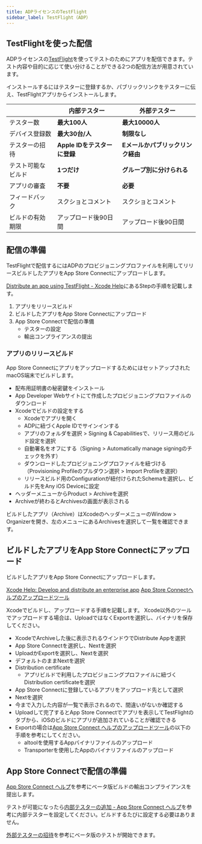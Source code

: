 ```yaml
---
title: ADPライセンスのTestFlight
sidebar_label: TestFlight（ADP）
---
```


## TestFlightを使った配信

ADPライセンスの[TestFlight](https://developer.apple.com/jp/testflight/)を使ってテストのためにアプリを配信できます。テスト内容や目的に応じて使い分けることができる2つの配信方法が用意されています。

インストールするにはテスターに登録するか、パブリックリンクをテスターに伝え、TestFlightアプリからインストールします。


||内部テスター|外部テスター|
|-|-|-|
|テスター数|**最大100人**|**最大10000人**|
|デバイス登録数|**最大30台/人**|**制限なし**|
|テスターの招待|**Apple IDをテスターに登録**|**Eメールかパブリックリンク経由**|
|テスト可能なビルド|**1つだけ**|**グループ別に分けられる**|
|アプリの審査|**不要**|**必要**|
|フィードバック|スクショとコメント|スクショとコメント|
|ビルドの有効期限|アップロード後90日間|アップロード後90日間|

## 配信の準備

TestFlightで配信するにはADPのプロビジョニングプロファイルを利用してリリースビルドしたアプリをApp Store Connectにアップロードします。

[Distribute an app using TestFlight - Xcode Help](https://help.apple.com/xcode/mac/current/#/dev2539d985f)にあるStepの手順を記載します。

1. アプリをリリースビルド
1. ビルドしたアプリをApp Store Connectにアップロード
1. App Store Connectで配信の準備
   * テスターの設定
   * 輸出コンプライアンスの提出

### アプリのリリースビルド

App Store ConnectにアプリをアップロードするためにはセットアップされたmacOS端末でビルドします。

 - 配布用証明書の秘密鍵をインストール
 - App Developer Webサイトにて作成したプロビジョニングプロファイルのダウンロード
 - Xcodeでビルドの設定をする
   - Xcodeでアプリを開く
   - ADPに紐づくApple IDでサインインする
   - アプリのフォルダを選択 > Signing & Capabilitiesで、リリース用のビルド設定を選択
   - 自動署名をオフにする（Signing > Automatically manage signingのチェックを外す）
   - ダウンロードしたプロビジョニングプロファイルを紐づける（Provisioning Profileのプルダウン選択 > Import Profileを選択）
   - リリースビルド用のConfigurationが紐付けられたSchemaを選択し、ビルド先をAny iOS Deviceに設定  
 - ヘッダーメニューからProduct > Archiveを選択
 - Archiveが終わるとArchivesの画面が表示される
  
ビルドしたアプリ（Archive）はXcodeのヘッダーメニューのWindow > Organizerを開き、左のメニューにあるArchivesを選択して一覧を確認できます。

## ビルドしたアプリをApp Store Connectにアップロード

ビルドしたアプリをApp Store Connectにアップロードします。

[Xcode Help: Develop and distribute an enterprise app](https://help.apple.com/xcode/mac/current/#/devba5e7054d)
[App Store Connectヘルプのアップロードツール](https:todo.todo)


Xcodeでビルドし、アップロードする手順を記載します。
Xcode以外のツールでアップロードする場合は、UploadではなくExportを選択し、バイナリを保存してください。

  - XcodeでArchiveした後に表示されるウインドウでDistribute Appを選択
  - App Store Connectを選択し、Nextを選択
  - UploadかExportを選択し、Nextを選択
  - デフォルトのままNextを選択
  - Distribution certificate
    - アプリビルドで利用したプロビジョニングプロファイルに紐づくDistribution certificateを選択
  - App Store Connectに登録しているアプリをアップロード先として選択
  - Nextを選択
  - 今まで入力した内容が一覧で表示されるので、間違いがないか確認する
  - Uploadして完了するとApp Store Connectでアプリを表示してTestFlightのタブから、iOSのビルドにアプリが追加されていることが確認できる
  - Exportの場合は[App Store Connect ヘルプのアップロードツール](https://help.apple.com/app-store-connect/#/devb1c185036)の以下の手順を参考にしてください。
    - altoolを使用するAppバイナリファイルのアップロード
    - Transporterを使用したAppのバイナリファイルのアップロード

## App Store Connectで配信の準備

[App Store Connect ヘルプ](https://help.apple.com/app-store-connect/?lang=ja#/dev22b9b2174)を参考にベータ版ビルドの輸出コンプライアンスを提出します。

テストが可能になったら[内部テスターの追加 - App Store Connect ヘルプ](https://help.apple.com/app-store-connect/?lang=ja#/dev839fb66e9)を参考に内部テスターを設定してください。ビルドするたびに設定する必要はありません。

[外部テスターの招待](https://help.apple.com/app-store-connect/?lang=ja#/dev859139543)を参考にベータ版のテストが開始できます。


